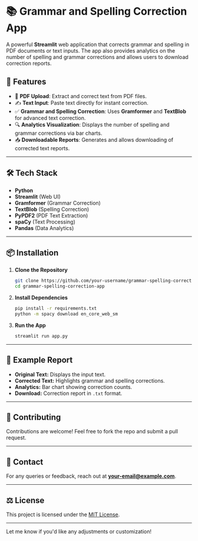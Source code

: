 

# 📚 Grammar and Spelling Correction App

A powerful **Streamlit** web application that corrects grammar and spelling in PDF documents or text inputs. The app also provides analytics on the number of spelling and grammar corrections and allows users to download correction reports.

## 🚀 Features
- 📄 **PDF Upload**: Extract and correct text from PDF files.  
- ✍️ **Text Input**: Paste text directly for instant correction.  
- ✅ **Grammar and Spelling Correction**: Uses **Gramformer** and **TextBlob** for advanced text correction.  
- 🔍 **Analytics Visualization**: Displays the number of spelling and grammar corrections via bar charts.  
- 📥 **Downloadable Reports**: Generates and allows downloading of corrected text reports.

---

## 🛠️ Tech Stack
- **Python**  
- **Streamlit** (Web UI)  
- **Gramformer** (Grammar Correction)  
- **TextBlob** (Spelling Correction)  
- **PyPDF2** (PDF Text Extraction)  
- **spaCy** (Text Processing)  
- **Pandas** (Data Analytics)  

---

## 📦 Installation

1. **Clone the Repository**
   ```bash
   git clone https://github.com/your-username/grammar-spelling-correction-app.git
   cd grammar-spelling-correction-app
   ```

2. **Install Dependencies**
   ```bash
   pip install -r requirements.txt
   python -m spacy download en_core_web_sm
   ```

3. **Run the App**
   ```bash
   streamlit run app.py
   ```

---


## 📄 Example Report

- **Original Text:** Displays the input text.  
- **Corrected Text:** Highlights grammar and spelling corrections.  
- **Analytics:** Bar chart showing correction counts.  
- **Download:** Correction report in `.txt` format.

---

## 🤝 Contributing

Contributions are welcome! Feel free to fork the repo and submit a pull request.

---

## 📧 Contact

For any queries or feedback, reach out at **your-email@example.com**.

---

## ⚖️ License

This project is licensed under the [MIT License](LICENSE).

---

Let me know if you'd like any adjustments or customization!
